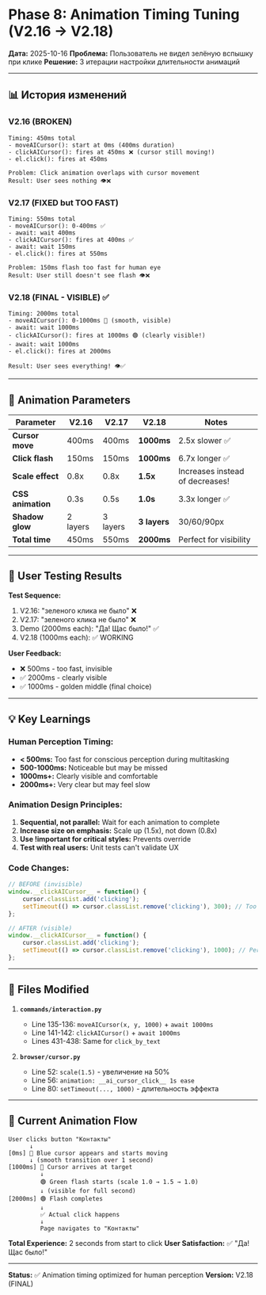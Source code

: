 # Phase 8: Animation Timing Tuning (V2.16 → V2.18)

**Дата:** 2025-10-16
**Проблема:** Пользователь не видел зелёную вспышку при клике
**Решение:** 3 итерации настройки длительности анимаций

---

## 📊 История изменений

### **V2.16 (BROKEN)**
```
Timing: 450ms total
- moveAICursor(): start at 0ms (400ms duration)
- clickAICursor(): fires at 450ms ❌ (cursor still moving!)
- el.click(): fires at 450ms

Problem: Click animation overlaps with cursor movement
Result: User sees nothing 👁️❌
```

### **V2.17 (FIXED but TOO FAST)**
```
Timing: 550ms total
- moveAICursor(): 0-400ms ✅
- await: wait 400ms
- clickAICursor(): fires at 400ms ✅
- await: wait 150ms
- el.click(): fires at 550ms

Problem: 150ms flash too fast for human eye
Result: User still doesn't see flash 👁️❌
```

### **V2.18 (FINAL - VISIBLE)** ✅
```
Timing: 2000ms total
- moveAICursor(): 0-1000ms 🔵 (smooth, visible)
- await: wait 1000ms
- clickAICursor(): fires at 1000ms 🟢 (clearly visible!)
- await: wait 1000ms
- el.click(): fires at 2000ms

Result: User sees everything! 👁️✅
```

---

## 🎨 Animation Parameters

| Parameter | V2.16 | V2.17 | V2.18 | Notes |
|-----------|-------|-------|-------|-------|
| **Cursor move** | 400ms | 400ms | **1000ms** | 2.5x slower ✅ |
| **Click flash** | 150ms | 150ms | **1000ms** | 6.7x longer ✅ |
| **Scale effect** | 0.8x | 0.8x | **1.5x** | Increases instead of decreases! |
| **CSS animation** | 0.3s | 0.5s | **1.0s** | 3.3x longer ✅ |
| **Shadow glow** | 2 layers | 3 layers | **3 layers** | 30/60/90px |
| **Total time** | 450ms | 550ms | **2000ms** | Perfect for visibility |

---

## 🧪 User Testing Results

**Test Sequence:**
1. V2.16: "зеленого клика не было" ❌
2. V2.17: "зеленого клика не было" ❌
3. Demo (2000ms each): "Да! Щас было!" ✅
4. V2.18 (1000ms each): ✅ WORKING

**User Feedback:**
- ❌ 500ms - too fast, invisible
- ✅ 2000ms - clearly visible
- ✅ 1000ms - golden middle (final choice)

---

## 💡 Key Learnings

### **Human Perception Timing:**
- **< 500ms:** Too fast for conscious perception during multitasking
- **500-1000ms:** Noticeable but may be missed
- **1000ms+:** Clearly visible and comfortable
- **2000ms+:** Very clear but may feel slow

### **Animation Design Principles:**
1. **Sequential, not parallel:** Wait for each animation to complete
2. **Increase size on emphasis:** Scale up (1.5x), not down (0.8x)
3. **Use !important for critical styles:** Prevents override
4. **Test with real users:** Unit tests can't validate UX

### **Code Changes:**
```javascript
// BEFORE (invisible)
window.__clickAICursor__ = function() {
    cursor.classList.add('clicking');
    setTimeout(() => cursor.classList.remove('clicking'), 300); // Too fast!
};

// AFTER (visible)
window.__clickAICursor__ = function() {
    cursor.classList.add('clicking');
    setTimeout(() => cursor.classList.remove('clicking'), 1000); // Perfect!
};
```

---

## 📝 Files Modified

1. **`commands/interaction.py`**
   - Line 135-136: `moveAICursor(x, y, 1000)` + `await 1000ms`
   - Line 141-142: `clickAICursor()` + `await 1000ms`
   - Lines 431-438: Same for `click_by_text`

2. **`browser/cursor.py`**
   - Line 52: `scale(1.5)` - увеличение на 50%
   - Line 56: `animation: __ai_cursor_click__ 1s ease`
   - Line 80: `setTimeout(..., 1000)` - длительность эффекта

---

## 🎯 Current Animation Flow

```
User clicks button "Контакты"
      ↓
[0ms] 🔵 Blue cursor appears and starts moving
      ↓ (smooth transition over 1 second)
[1000ms] 🔵 Cursor arrives at target
         ↓
         🟢 Green flash starts (scale 1.0 → 1.5 → 1.0)
         ↓ (visible for full second)
[2000ms] 🟢 Flash completes
         ↓
         ✅ Actual click happens
         ↓
         Page navigates to "Контакты"
```

**Total Experience:** 2 seconds from start to click
**User Satisfaction:** ✅ "Да! Щас было!"

---

**Status:** ✅ Animation timing optimized for human perception
**Version:** V2.18 (FINAL)
